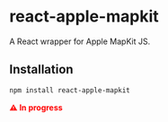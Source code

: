 # react-apple-mapkit

A React wrapper for Apple MapKit JS.

## Installation

```bash
npm install react-apple-mapkit
```

<p style="color: red; font-weight: bold;">⚠️ In progress</p>

